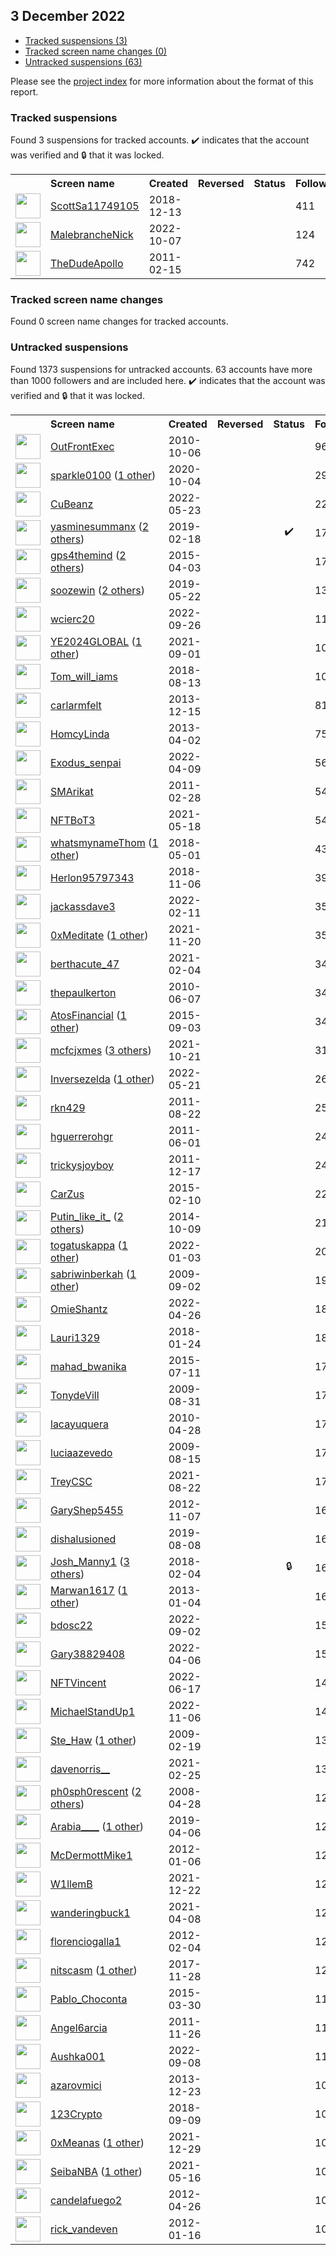 ##  3 December 2022

* [Tracked suspensions (3)](#tracked-suspensions)
* [Tracked screen name changes (0)](#tracked-screen-name-changes)
* [Untracked suspensions (63)](#untracked-suspensions)

Please see the [project index](https://github.com/travisbrown/twitter-watch) for more information about the format of this report.

### Tracked suspensions

Found 3 suspensions for tracked accounts.
  ✔️ indicates that the account was verified and 🔒 that it was locked.

<table>
    <tr>
        <th></th>
        <th align="left">Screen name</th>
        <th align="left">Created</th>
        <th align="left">Reversed</th>
        <th align="left">Status</th>
        <th align="left">Followers</th>
        <th align="left">Ranking</th></tr>
    </tr>
        <tr>
            <td><a href="https://twitter.com/intent/user?user_id=1073261245107646464">
                <img src="https://pbs.twimg.com/profile_images/1522662306282295296/6sL_i9co_normal.jpg" width="40px" height="40px" align="center"/></a>
            </td>
            <td>
                <a href="https://twitter.com/ScottSa11749105">ScottSa11749105</a></td>
            <td>2018-12-13</td>
            <td></td>
            <td align="center"></td>
            <td>411</td>
            <td>21516</td>
        </tr>
        <tr>
            <td><a href="https://twitter.com/intent/user?user_id=1578175471690342403">
                <img src="https://pbs.twimg.com/profile_images/1578175803421958144/GPk6hKUi_normal.jpg" width="40px" height="40px" align="center"/></a>
            </td>
            <td>
                <a href="https://twitter.com/MalebrancheNick">MalebrancheNick</a></td>
            <td>2022-10-07</td>
            <td></td>
            <td align="center"></td>
            <td>124</td>
            <td>25046</td>
        </tr>
        <tr>
            <td><a href="https://twitter.com/intent/user?user_id=252635743">
                <img src="https://pbs.twimg.com/profile_images/1596164841881968641/UQgTxRDv_normal.jpg" width="40px" height="40px" align="center"/></a>
            </td>
            <td>
                <a href="https://twitter.com/TheDudeApollo">TheDudeApollo</a></td>
            <td>2011-02-15</td>
            <td></td>
            <td align="center"></td>
            <td>742</td>
            <td>88042</td>
        </tr></table>

### Tracked screen name changes

Found 0 screen name changes for tracked accounts.

### Untracked suspensions

Found 1373 suspensions for untracked accounts.
63 accounts have more than 1000 followers and are included here.
  ✔️ indicates that the account was verified and 🔒 that it was locked.

<table>
    <tr>
        <th></th>
        <th align="left">Screen name</th>
        <th align="left">Created</th>
        <th align="left">Reversed</th>
        <th align="left">Status</th>
        <th align="left">Followers</th>
    </tr>
        <tr>
            <td><a href="https://twitter.com/intent/user?user_id=199317006">
                <img src="https://pbs.twimg.com/profile_images/992460545751224320/F-WANRnD_normal.jpg" width="40px" height="40px" align="center"/></a>
            </td>
            <td>
                <a href="https://twitter.com/OutFrontExec">OutFrontExec</a></td>
            <td>2010-10-06</td>
            <td></td>
            <td align="center"></td>
            <td>96708</td>
        </tr>
        <tr>
            <td><a href="https://twitter.com/intent/user?user_id=1312710521116864512">
                <img src="https://pbs.twimg.com/profile_images/1597994984791318530/BTiCrU4E_normal.jpg" width="40px" height="40px" align="center"/></a>
            </td>
            <td>
                <a href="https://twitter.com/sparkle0100">sparkle0100</a>&nbsp;(<a href="https://api.memory.lol/v1/tw/id/1312710521116864512">1 other</a>)&nbsp;</td>
            <td>2020-10-04</td>
            <td></td>
            <td align="center"></td>
            <td>29834</td>
        </tr>
        <tr>
            <td><a href="https://twitter.com/intent/user?user_id=1528788584320446464">
                <img src="https://pbs.twimg.com/profile_images/1531351250456944640/rZrwLuij_normal.jpg" width="40px" height="40px" align="center"/></a>
            </td>
            <td>
                <a href="https://twitter.com/CuBeanz">CuBeanz</a></td>
            <td>2022-05-23</td>
            <td></td>
            <td align="center"></td>
            <td>22814</td>
        </tr>
        <tr>
            <td><a href="https://twitter.com/intent/user?user_id=1097471841407565825">
                <img src="https://pbs.twimg.com/profile_images/1554525661166968832/4FiqsVCH_normal.jpg" width="40px" height="40px" align="center"/></a>
            </td>
            <td>
                <a href="https://twitter.com/yasminesummanx">yasminesummanx</a>&nbsp;(<a href="https://api.memory.lol/v1/tw/id/1097471841407565825">2 others</a>)&nbsp;</td>
            <td>2019-02-18</td>
            <td></td>
            <td align="center">✔️</td>
            <td>17254</td>
        </tr>
        <tr>
            <td><a href="https://twitter.com/intent/user?user_id=3134411065">
                <img src="https://pbs.twimg.com/profile_images/1594916571624792064/5SEqydpb_normal.jpg" width="40px" height="40px" align="center"/></a>
            </td>
            <td>
                <a href="https://twitter.com/gps4themind">gps4themind</a>&nbsp;(<a href="https://api.memory.lol/v1/tw/id/3134411065">2 others</a>)&nbsp;</td>
            <td>2015-04-03</td>
            <td></td>
            <td align="center"></td>
            <td>17122</td>
        </tr>
        <tr>
            <td><a href="https://twitter.com/intent/user?user_id=1131074461426376704">
                <img src="https://pbs.twimg.com/profile_images/1597889090195582976/ZFO9_1c-_normal.png" width="40px" height="40px" align="center"/></a>
            </td>
            <td>
                <a href="https://twitter.com/soozewin">soozewin</a>&nbsp;(<a href="https://api.memory.lol/v1/tw/id/1131074461426376704">2 others</a>)&nbsp;</td>
            <td>2019-05-22</td>
            <td></td>
            <td align="center"></td>
            <td>13820</td>
        </tr>
        <tr>
            <td><a href="https://twitter.com/intent/user?user_id=1574337751885156352">
                <img src="https://pbs.twimg.com/profile_images/1596193110958014464/dcY3or5c_normal.jpg" width="40px" height="40px" align="center"/></a>
            </td>
            <td>
                <a href="https://twitter.com/wcierc20">wcierc20</a></td>
            <td>2022-09-26</td>
            <td></td>
            <td align="center"></td>
            <td>11720</td>
        </tr>
        <tr>
            <td><a href="https://twitter.com/intent/user?user_id=1433021003039453185">
                <img src="https://pbs.twimg.com/profile_images/1585648373239087104/-fyHfjlB_normal.jpg" width="40px" height="40px" align="center"/></a>
            </td>
            <td>
                <a href="https://twitter.com/YE2024GLOBAL">YE2024GLOBAL</a>&nbsp;(<a href="https://api.memory.lol/v1/tw/id/1433021003039453185">1 other</a>)&nbsp;</td>
            <td>2021-09-01</td>
            <td></td>
            <td align="center"></td>
            <td>10187</td>
        </tr>
        <tr>
            <td><a href="https://twitter.com/intent/user?user_id=1029108849406554112">
                <img src="https://pbs.twimg.com/profile_images/1596899397794729984/FhyJYLLd_normal.jpg" width="40px" height="40px" align="center"/></a>
            </td>
            <td>
                <a href="https://twitter.com/Tom_will_iams">Tom_will_iams</a></td>
            <td>2018-08-13</td>
            <td></td>
            <td align="center"></td>
            <td>10007</td>
        </tr>
        <tr>
            <td><a href="https://twitter.com/intent/user?user_id=2247438026">
                <img src="https://pbs.twimg.com/profile_images/1597021826101698560/Fq_5GcSQ_normal.jpg" width="40px" height="40px" align="center"/></a>
            </td>
            <td>
                <a href="https://twitter.com/carlarmfelt">carlarmfelt</a></td>
            <td>2013-12-15</td>
            <td></td>
            <td align="center"></td>
            <td>8116</td>
        </tr>
        <tr>
            <td><a href="https://twitter.com/intent/user?user_id=1322030365">
                <img src="https://pbs.twimg.com/profile_images/1535413735870930944/8DCrIu35_normal.jpg" width="40px" height="40px" align="center"/></a>
            </td>
            <td>
                <a href="https://twitter.com/HomcyLinda">HomcyLinda</a></td>
            <td>2013-04-02</td>
            <td></td>
            <td align="center"></td>
            <td>7594</td>
        </tr>
        <tr>
            <td><a href="https://twitter.com/intent/user?user_id=1512886135424487432">
                <img src="https://pbs.twimg.com/profile_images/1555471839329226753/nkc512r3_normal.jpg" width="40px" height="40px" align="center"/></a>
            </td>
            <td>
                <a href="https://twitter.com/Exodus_senpai">Exodus_senpai</a></td>
            <td>2022-04-09</td>
            <td></td>
            <td align="center"></td>
            <td>5626</td>
        </tr>
        <tr>
            <td><a href="https://twitter.com/intent/user?user_id=258867868">
                <img src="https://pbs.twimg.com/profile_images/3310700457/89314cf7f416d813d1689eefd6cc7bdf_normal.jpeg" width="40px" height="40px" align="center"/></a>
            </td>
            <td>
                <a href="https://twitter.com/SMArikat">SMArikat</a></td>
            <td>2011-02-28</td>
            <td></td>
            <td align="center"></td>
            <td>5458</td>
        </tr>
        <tr>
            <td><a href="https://twitter.com/intent/user?user_id=1394710870291320836">
                <img src="https://pbs.twimg.com/profile_images/1493928515091247113/5U_wb-4E_normal.jpg" width="40px" height="40px" align="center"/></a>
            </td>
            <td>
                <a href="https://twitter.com/NFTBoT3">NFTBoT3</a></td>
            <td>2021-05-18</td>
            <td></td>
            <td align="center"></td>
            <td>5415</td>
        </tr>
        <tr>
            <td><a href="https://twitter.com/intent/user?user_id=991265125666521088">
                <img src="https://pbs.twimg.com/profile_images/1058634977393311744/e-hGmmr0_normal.jpg" width="40px" height="40px" align="center"/></a>
            </td>
            <td>
                <a href="https://twitter.com/whatsmynameThom">whatsmynameThom</a>&nbsp;(<a href="https://api.memory.lol/v1/tw/id/991265125666521088">1 other</a>)&nbsp;</td>
            <td>2018-05-01</td>
            <td></td>
            <td align="center"></td>
            <td>4361</td>
        </tr>
        <tr>
            <td><a href="https://twitter.com/intent/user?user_id=1059894428154953728">
                <img src="https://pbs.twimg.com/profile_images/1589386471911424003/ylDShvF__normal.jpg" width="40px" height="40px" align="center"/></a>
            </td>
            <td>
                <a href="https://twitter.com/Herlon95797343">Herlon95797343</a></td>
            <td>2018-11-06</td>
            <td></td>
            <td align="center"></td>
            <td>3943</td>
        </tr>
        <tr>
            <td><a href="https://twitter.com/intent/user?user_id=1492266792235974667">
                <img src="https://pbs.twimg.com/profile_images/1493732931679907841/hezkK8dc_normal.jpg" width="40px" height="40px" align="center"/></a>
            </td>
            <td>
                <a href="https://twitter.com/jackassdave3">jackassdave3</a></td>
            <td>2022-02-11</td>
            <td></td>
            <td align="center"></td>
            <td>3567</td>
        </tr>
        <tr>
            <td><a href="https://twitter.com/intent/user?user_id=1461961606988926983">
                <img src="https://pbs.twimg.com/profile_images/1533073814552289281/-N1RZBTk_normal.jpg" width="40px" height="40px" align="center"/></a>
            </td>
            <td>
                <a href="https://twitter.com/0xMeditate">0xMeditate</a>&nbsp;(<a href="https://api.memory.lol/v1/tw/id/1461961606988926983">1 other</a>)&nbsp;</td>
            <td>2021-11-20</td>
            <td></td>
            <td align="center"></td>
            <td>3536</td>
        </tr>
        <tr>
            <td><a href="https://twitter.com/intent/user?user_id=1357285809632776193">
                <img src="https://pbs.twimg.com/profile_images/1585682308782333954/symjqkje_normal.jpg" width="40px" height="40px" align="center"/></a>
            </td>
            <td>
                <a href="https://twitter.com/berthacute_47">berthacute_47</a></td>
            <td>2021-02-04</td>
            <td></td>
            <td align="center"></td>
            <td>3468</td>
        </tr>
        <tr>
            <td><a href="https://twitter.com/intent/user?user_id=153041276">
                <img src="https://pbs.twimg.com/profile_images/1001333725/pk3_normal.jpg" width="40px" height="40px" align="center"/></a>
            </td>
            <td>
                <a href="https://twitter.com/thepaulkerton">thepaulkerton</a></td>
            <td>2010-06-07</td>
            <td></td>
            <td align="center"></td>
            <td>3462</td>
        </tr>
        <tr>
            <td><a href="https://twitter.com/intent/user?user_id=3533631503">
                <img src="https://pbs.twimg.com/profile_images/1422209175627747334/WP_TAINJ_normal.jpg" width="40px" height="40px" align="center"/></a>
            </td>
            <td>
                <a href="https://twitter.com/AtosFinancial">AtosFinancial</a>&nbsp;(<a href="https://api.memory.lol/v1/tw/id/3533631503">1 other</a>)&nbsp;</td>
            <td>2015-09-03</td>
            <td></td>
            <td align="center"></td>
            <td>3401</td>
        </tr>
        <tr>
            <td><a href="https://twitter.com/intent/user?user_id=1451138853826351111">
                <img src="https://pbs.twimg.com/profile_images/1591479817907609600/yQDkRUvg_normal.jpg" width="40px" height="40px" align="center"/></a>
            </td>
            <td>
                <a href="https://twitter.com/mcfcjxmes">mcfcjxmes</a>&nbsp;(<a href="https://api.memory.lol/v1/tw/id/1451138853826351111">3 others</a>)&nbsp;</td>
            <td>2021-10-21</td>
            <td></td>
            <td align="center"></td>
            <td>3161</td>
        </tr>
        <tr>
            <td><a href="https://twitter.com/intent/user?user_id=1528007013187428354">
                <img src="https://pbs.twimg.com/profile_images/1585848804028325888/raEZvfPM_normal.jpg" width="40px" height="40px" align="center"/></a>
            </td>
            <td>
                <a href="https://twitter.com/Inversezelda">Inversezelda</a>&nbsp;(<a href="https://api.memory.lol/v1/tw/id/1528007013187428354">1 other</a>)&nbsp;</td>
            <td>2022-05-21</td>
            <td></td>
            <td align="center"></td>
            <td>2662</td>
        </tr>
        <tr>
            <td><a href="https://twitter.com/intent/user?user_id=360129829">
                <img src="https://pbs.twimg.com/profile_images/1411744382584332291/9XRkSYkb_normal.jpg" width="40px" height="40px" align="center"/></a>
            </td>
            <td>
                <a href="https://twitter.com/rkn429">rkn429</a></td>
            <td>2011-08-22</td>
            <td></td>
            <td align="center"></td>
            <td>2578</td>
        </tr>
        <tr>
            <td><a href="https://twitter.com/intent/user?user_id=309211909">
                <img src="https://pbs.twimg.com/profile_images/1349517852756336641/KQGhnnCF_normal.jpg" width="40px" height="40px" align="center"/></a>
            </td>
            <td>
                <a href="https://twitter.com/hguerrerohgr">hguerrerohgr</a></td>
            <td>2011-06-01</td>
            <td></td>
            <td align="center"></td>
            <td>2435</td>
        </tr>
        <tr>
            <td><a href="https://twitter.com/intent/user?user_id=439104043">
                <img src="https://pbs.twimg.com/profile_images/1568022710650916889/3VqDWgbP_normal.jpg" width="40px" height="40px" align="center"/></a>
            </td>
            <td>
                <a href="https://twitter.com/trickysjoyboy">trickysjoyboy</a></td>
            <td>2011-12-17</td>
            <td></td>
            <td align="center"></td>
            <td>2404</td>
        </tr>
        <tr>
            <td><a href="https://twitter.com/intent/user?user_id=3028167095">
                <img src="https://pbs.twimg.com/profile_images/1579247218862837761/GDsyoHqU_normal.jpg" width="40px" height="40px" align="center"/></a>
            </td>
            <td>
                <a href="https://twitter.com/CarZus">CarZus</a></td>
            <td>2015-02-10</td>
            <td></td>
            <td align="center"></td>
            <td>2223</td>
        </tr>
        <tr>
            <td><a href="https://twitter.com/intent/user?user_id=2820437055">
                <img src="https://pbs.twimg.com/profile_images/1120240779413291008/9-Pr1i0n_normal.jpg" width="40px" height="40px" align="center"/></a>
            </td>
            <td>
                <a href="https://twitter.com/Putin_like_it_">Putin_like_it_</a>&nbsp;(<a href="https://api.memory.lol/v1/tw/id/2820437055">2 others</a>)&nbsp;</td>
            <td>2014-10-09</td>
            <td></td>
            <td align="center"></td>
            <td>2129</td>
        </tr>
        <tr>
            <td><a href="https://twitter.com/intent/user?user_id=1477895516482465799">
                <img src="https://pbs.twimg.com/profile_images/1565798900375633921/8Gvx1bmS_normal.jpg" width="40px" height="40px" align="center"/></a>
            </td>
            <td>
                <a href="https://twitter.com/togatuskappa">togatuskappa</a>&nbsp;(<a href="https://api.memory.lol/v1/tw/id/1477895516482465799">1 other</a>)&nbsp;</td>
            <td>2022-01-03</td>
            <td></td>
            <td align="center"></td>
            <td>2012</td>
        </tr>
        <tr>
            <td><a href="https://twitter.com/intent/user?user_id=70892283">
                <img src="https://pbs.twimg.com/profile_images/1596800362085642240/uPllYJmI_normal.jpg" width="40px" height="40px" align="center"/></a>
            </td>
            <td>
                <a href="https://twitter.com/sabriwinberkah">sabriwinberkah</a>&nbsp;(<a href="https://api.memory.lol/v1/tw/id/70892283">1 other</a>)&nbsp;</td>
            <td>2009-09-02</td>
            <td></td>
            <td align="center"></td>
            <td>1957</td>
        </tr>
        <tr>
            <td><a href="https://twitter.com/intent/user?user_id=1518764494566084608">
                <img src="https://pbs.twimg.com/profile_images/1543684578363187202/SMoBb_mg_normal.jpg" width="40px" height="40px" align="center"/></a>
            </td>
            <td>
                <a href="https://twitter.com/OmieShantz">OmieShantz</a></td>
            <td>2022-04-26</td>
            <td></td>
            <td align="center"></td>
            <td>1877</td>
        </tr>
        <tr>
            <td><a href="https://twitter.com/intent/user?user_id=956212797284765696">
                <img src="https://pbs.twimg.com/profile_images/1042986982807298049/vKsCOvhr_normal.jpg" width="40px" height="40px" align="center"/></a>
            </td>
            <td>
                <a href="https://twitter.com/Lauri1329">Lauri1329</a></td>
            <td>2018-01-24</td>
            <td></td>
            <td align="center"></td>
            <td>1858</td>
        </tr>
        <tr>
            <td><a href="https://twitter.com/intent/user?user_id=3370374131">
                <img src="https://pbs.twimg.com/profile_images/1588794437374705664/x1eEg5Ts_normal.jpg" width="40px" height="40px" align="center"/></a>
            </td>
            <td>
                <a href="https://twitter.com/mahad_bwanika">mahad_bwanika</a></td>
            <td>2015-07-11</td>
            <td></td>
            <td align="center"></td>
            <td>1774</td>
        </tr>
        <tr>
            <td><a href="https://twitter.com/intent/user?user_id=70467832">
                <img src="https://pbs.twimg.com/profile_images/1551895569018363904/vhJ-X5cm_normal.jpg" width="40px" height="40px" align="center"/></a>
            </td>
            <td>
                <a href="https://twitter.com/TonydeVill">TonydeVill</a></td>
            <td>2009-08-31</td>
            <td></td>
            <td align="center"></td>
            <td>1727</td>
        </tr>
        <tr>
            <td><a href="https://twitter.com/intent/user?user_id=138017050">
                <img src="https://pbs.twimg.com/profile_images/1372154802344505347/cNpKCahd_normal.jpg" width="40px" height="40px" align="center"/></a>
            </td>
            <td>
                <a href="https://twitter.com/lacayuquera">lacayuquera</a></td>
            <td>2010-04-28</td>
            <td></td>
            <td align="center"></td>
            <td>1725</td>
        </tr>
        <tr>
            <td><a href="https://twitter.com/intent/user?user_id=66003638">
                <img src="https://pbs.twimg.com/profile_images/1345558575666655232/t097m5sg_normal.jpg" width="40px" height="40px" align="center"/></a>
            </td>
            <td>
                <a href="https://twitter.com/luciaazevedo">luciaazevedo</a></td>
            <td>2009-08-15</td>
            <td></td>
            <td align="center"></td>
            <td>1724</td>
        </tr>
        <tr>
            <td><a href="https://twitter.com/intent/user?user_id=1429402605369843712">
                <img src="https://pbs.twimg.com/profile_images/1577624259790266374/CbEDQVnd_normal.jpg" width="40px" height="40px" align="center"/></a>
            </td>
            <td>
                <a href="https://twitter.com/TreyCSC">TreyCSC</a></td>
            <td>2021-08-22</td>
            <td></td>
            <td align="center"></td>
            <td>1719</td>
        </tr>
        <tr>
            <td><a href="https://twitter.com/intent/user?user_id=930820230">
                <img src="https://pbs.twimg.com/profile_images/992192533055922176/AFxJYuGb_normal.jpg" width="40px" height="40px" align="center"/></a>
            </td>
            <td>
                <a href="https://twitter.com/GaryShep5455">GaryShep5455</a></td>
            <td>2012-11-07</td>
            <td></td>
            <td align="center"></td>
            <td>1698</td>
        </tr>
        <tr>
            <td><a href="https://twitter.com/intent/user?user_id=1159585636204130305">
                <img src="https://pbs.twimg.com/profile_images/1585409601419313153/xLxKpMMz_normal.png" width="40px" height="40px" align="center"/></a>
            </td>
            <td>
                <a href="https://twitter.com/dishalusioned">dishalusioned</a></td>
            <td>2019-08-08</td>
            <td></td>
            <td align="center"></td>
            <td>1697</td>
        </tr>
        <tr>
            <td><a href="https://twitter.com/intent/user?user_id=960021194039799808">
                <img src="https://pbs.twimg.com/profile_images/1564453170520236032/gSAsKF9X_normal.jpg" width="40px" height="40px" align="center"/></a>
            </td>
            <td>
                <a href="https://twitter.com/Josh_Manny1">Josh_Manny1</a>&nbsp;(<a href="https://api.memory.lol/v1/tw/id/960021194039799808">3 others</a>)&nbsp;</td>
            <td>2018-02-04</td>
            <td></td>
            <td align="center">🔒</td>
            <td>1613</td>
        </tr>
        <tr>
            <td><a href="https://twitter.com/intent/user?user_id=1060664844">
                <img src="https://pbs.twimg.com/profile_images/1596233116154314752/1OvnVVec_normal.jpg" width="40px" height="40px" align="center"/></a>
            </td>
            <td>
                <a href="https://twitter.com/Marwan1617">Marwan1617</a>&nbsp;(<a href="https://api.memory.lol/v1/tw/id/1060664844">1 other</a>)&nbsp;</td>
            <td>2013-01-04</td>
            <td></td>
            <td align="center"></td>
            <td>1600</td>
        </tr>
        <tr>
            <td><a href="https://twitter.com/intent/user?user_id=1565616722069008389">
                <img src="https://pbs.twimg.com/profile_images/1567948242503217154/RRma4SCm_normal.jpg" width="40px" height="40px" align="center"/></a>
            </td>
            <td>
                <a href="https://twitter.com/bdosc22">bdosc22</a></td>
            <td>2022-09-02</td>
            <td></td>
            <td align="center"></td>
            <td>1544</td>
        </tr>
        <tr>
            <td><a href="https://twitter.com/intent/user?user_id=1511800366186184704">
                <img src="https://pbs.twimg.com/profile_images/1571448174564503553/qaRcRePH_normal.jpg" width="40px" height="40px" align="center"/></a>
            </td>
            <td>
                <a href="https://twitter.com/Gary38829408">Gary38829408</a></td>
            <td>2022-04-06</td>
            <td></td>
            <td align="center"></td>
            <td>1530</td>
        </tr>
        <tr>
            <td><a href="https://twitter.com/intent/user?user_id=1537698661458554880">
                <img src="https://pbs.twimg.com/profile_images/1574738865419452416/O9aVa_GA_normal.jpg" width="40px" height="40px" align="center"/></a>
            </td>
            <td>
                <a href="https://twitter.com/NFTVincent">NFTVincent</a></td>
            <td>2022-06-17</td>
            <td></td>
            <td align="center"></td>
            <td>1480</td>
        </tr>
        <tr>
            <td><a href="https://twitter.com/intent/user?user_id=1589290420059635713">
                <img src="https://pbs.twimg.com/profile_images/1591513023067422726/YhVo3ogP_normal.jpg" width="40px" height="40px" align="center"/></a>
            </td>
            <td>
                <a href="https://twitter.com/MichaelStandUp1">MichaelStandUp1</a></td>
            <td>2022-11-06</td>
            <td></td>
            <td align="center"></td>
            <td>1461</td>
        </tr>
        <tr>
            <td><a href="https://twitter.com/intent/user?user_id=21289097">
                <img src="https://pbs.twimg.com/profile_images/1278390652200501253/cwYyd3FR_normal.png" width="40px" height="40px" align="center"/></a>
            </td>
            <td>
                <a href="https://twitter.com/Ste_Haw">Ste_Haw</a>&nbsp;(<a href="https://api.memory.lol/v1/tw/id/21289097">1 other</a>)&nbsp;</td>
            <td>2009-02-19</td>
            <td></td>
            <td align="center"></td>
            <td>1398</td>
        </tr>
        <tr>
            <td><a href="https://twitter.com/intent/user?user_id=1364976385832460288">
                <img src="https://pbs.twimg.com/profile_images/1595486795130716166/l_h_hHop_normal.jpg" width="40px" height="40px" align="center"/></a>
            </td>
            <td>
                <a href="https://twitter.com/davenorris__">davenorris__</a></td>
            <td>2021-02-25</td>
            <td></td>
            <td align="center"></td>
            <td>1324</td>
        </tr>
        <tr>
            <td><a href="https://twitter.com/intent/user?user_id=14574167">
                <img src="https://pbs.twimg.com/profile_images/1318580102628732928/o8k6e_YP_normal.jpg" width="40px" height="40px" align="center"/></a>
            </td>
            <td>
                <a href="https://twitter.com/ph0sph0rescent">ph0sph0rescent</a>&nbsp;(<a href="https://api.memory.lol/v1/tw/id/14574167">2 others</a>)&nbsp;</td>
            <td>2008-04-28</td>
            <td></td>
            <td align="center"></td>
            <td>1273</td>
        </tr>
        <tr>
            <td><a href="https://twitter.com/intent/user?user_id=1114321723573395459">
                <img src="https://pbs.twimg.com/profile_images/1114322831343595521/fBpVnm0m_normal.jpg" width="40px" height="40px" align="center"/></a>
            </td>
            <td>
                <a href="https://twitter.com/Arabia____">Arabia____</a>&nbsp;(<a href="https://api.memory.lol/v1/tw/id/1114321723573395459">1 other</a>)&nbsp;</td>
            <td>2019-04-06</td>
            <td></td>
            <td align="center"></td>
            <td>1270</td>
        </tr>
        <tr>
            <td><a href="https://twitter.com/intent/user?user_id=456692341">
                <img src="https://pbs.twimg.com/profile_images/2585998724/DIhH537k_normal" width="40px" height="40px" align="center"/></a>
            </td>
            <td>
                <a href="https://twitter.com/McDermottMike1">McDermottMike1</a></td>
            <td>2012-01-06</td>
            <td></td>
            <td align="center"></td>
            <td>1264</td>
        </tr>
        <tr>
            <td><a href="https://twitter.com/intent/user?user_id=1473664532451053569">
                <img src="https://pbs.twimg.com/profile_images/1547236075411849217/lsBNm129_normal.jpg" width="40px" height="40px" align="center"/></a>
            </td>
            <td>
                <a href="https://twitter.com/W1llemB">W1llemB</a></td>
            <td>2021-12-22</td>
            <td></td>
            <td align="center"></td>
            <td>1258</td>
        </tr>
        <tr>
            <td><a href="https://twitter.com/intent/user?user_id=1380206281886203915">
                <img src="https://pbs.twimg.com/profile_images/1596176605960982529/cP7vJ-DQ_normal.jpg" width="40px" height="40px" align="center"/></a>
            </td>
            <td>
                <a href="https://twitter.com/wanderingbuck1">wanderingbuck1</a></td>
            <td>2021-04-08</td>
            <td></td>
            <td align="center"></td>
            <td>1252</td>
        </tr>
        <tr>
            <td><a href="https://twitter.com/intent/user?user_id=483325846">
                <img src="https://pbs.twimg.com/profile_images/468177281844654081/ayJO-NPh_normal.jpeg" width="40px" height="40px" align="center"/></a>
            </td>
            <td>
                <a href="https://twitter.com/florenciogalla1">florenciogalla1</a></td>
            <td>2012-02-04</td>
            <td></td>
            <td align="center"></td>
            <td>1219</td>
        </tr>
        <tr>
            <td><a href="https://twitter.com/intent/user?user_id=935363927927537665">
                <img src="https://pbs.twimg.com/profile_images/1598217822421004288/NuGtOGWn_normal.jpg" width="40px" height="40px" align="center"/></a>
            </td>
            <td>
                <a href="https://twitter.com/nitscasm">nitscasm</a>&nbsp;(<a href="https://api.memory.lol/v1/tw/id/935363927927537665">1 other</a>)&nbsp;</td>
            <td>2017-11-28</td>
            <td></td>
            <td align="center"></td>
            <td>1207</td>
        </tr>
        <tr>
            <td><a href="https://twitter.com/intent/user?user_id=3129995920">
                <img src="https://pbs.twimg.com/profile_images/752265015458205697/eDvl0Un3_normal.jpg" width="40px" height="40px" align="center"/></a>
            </td>
            <td>
                <a href="https://twitter.com/Pablo_Choconta">Pablo_Choconta</a></td>
            <td>2015-03-30</td>
            <td></td>
            <td align="center"></td>
            <td>1191</td>
        </tr>
        <tr>
            <td><a href="https://twitter.com/intent/user?user_id=422110537">
                <img src="https://pbs.twimg.com/profile_images/1003375168109056007/d2Z9o0sX_normal.jpg" width="40px" height="40px" align="center"/></a>
            </td>
            <td>
                <a href="https://twitter.com/Angel6arcia">Angel6arcia</a></td>
            <td>2011-11-26</td>
            <td></td>
            <td align="center"></td>
            <td>1153</td>
        </tr>
        <tr>
            <td><a href="https://twitter.com/intent/user?user_id=1567877402428071936">
                <img src="https://pbs.twimg.com/profile_images/1567877677511577602/tuMMNx_u_normal.jpg" width="40px" height="40px" align="center"/></a>
            </td>
            <td>
                <a href="https://twitter.com/Aushka001">Aushka001</a></td>
            <td>2022-09-08</td>
            <td></td>
            <td align="center"></td>
            <td>1102</td>
        </tr>
        <tr>
            <td><a href="https://twitter.com/intent/user?user_id=2259326263">
                <img src="https://pbs.twimg.com/profile_images/886993994089213953/KR4NyIul_normal.jpg" width="40px" height="40px" align="center"/></a>
            </td>
            <td>
                <a href="https://twitter.com/azarovmici">azarovmici</a></td>
            <td>2013-12-23</td>
            <td></td>
            <td align="center"></td>
            <td>1082</td>
        </tr>
        <tr>
            <td><a href="https://twitter.com/intent/user?user_id=1038822052256534528">
                <img src="https://pbs.twimg.com/profile_images/1587108693530873856/1b2qxDXo_normal.jpg" width="40px" height="40px" align="center"/></a>
            </td>
            <td>
                <a href="https://twitter.com/123Crypto">123Crypto</a></td>
            <td>2018-09-09</td>
            <td></td>
            <td align="center"></td>
            <td>1082</td>
        </tr>
        <tr>
            <td><a href="https://twitter.com/intent/user?user_id=1476119869921894402">
                <img src="https://pbs.twimg.com/profile_images/1588210830285365248/m0zZdPVJ_normal.jpg" width="40px" height="40px" align="center"/></a>
            </td>
            <td>
                <a href="https://twitter.com/0xMeanas">0xMeanas</a>&nbsp;(<a href="https://api.memory.lol/v1/tw/id/1476119869921894402">1 other</a>)&nbsp;</td>
            <td>2021-12-29</td>
            <td></td>
            <td align="center"></td>
            <td>1063</td>
        </tr>
        <tr>
            <td><a href="https://twitter.com/intent/user?user_id=1393896877154725890">
                <img src="https://pbs.twimg.com/profile_images/1515562174868951045/eKg3118u_normal.jpg" width="40px" height="40px" align="center"/></a>
            </td>
            <td>
                <a href="https://twitter.com/SeibaNBA">SeibaNBA</a>&nbsp;(<a href="https://api.memory.lol/v1/tw/id/1393896877154725890">1 other</a>)&nbsp;</td>
            <td>2021-05-16</td>
            <td></td>
            <td align="center"></td>
            <td>1050</td>
        </tr>
        <tr>
            <td><a href="https://twitter.com/intent/user?user_id=563977557">
                <img src="https://pbs.twimg.com/profile_images/2167895234/The_4_Elements___Fire_by_Varges_1__normal.jpg" width="40px" height="40px" align="center"/></a>
            </td>
            <td>
                <a href="https://twitter.com/candelafuego2">candelafuego2</a></td>
            <td>2012-04-26</td>
            <td></td>
            <td align="center"></td>
            <td>1036</td>
        </tr>
        <tr>
            <td><a href="https://twitter.com/intent/user?user_id=465584918">
                <img src="https://pbs.twimg.com/profile_images/1596905302171045888/bQzgCiOG_normal.jpg" width="40px" height="40px" align="center"/></a>
            </td>
            <td>
                <a href="https://twitter.com/rick_vandeven">rick_vandeven</a></td>
            <td>2012-01-16</td>
            <td></td>
            <td align="center"></td>
            <td>1006</td>
        </tr></table>
